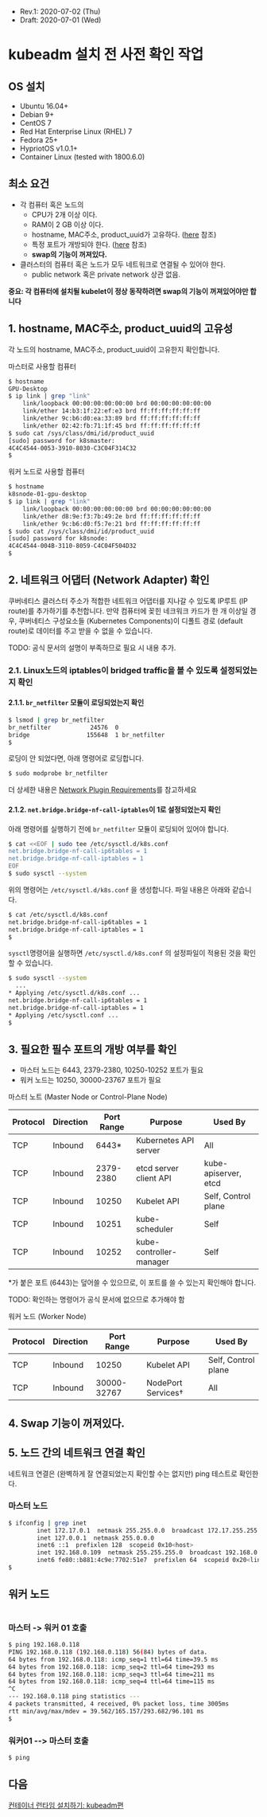 * Rev.1: 2020-07-02 (Thu)
* Draft: 2020-07-01 (Wed)

# kubeadm 설치 전 사전 확인 작업

## OS 설치

- Ubuntu 16.04+
- Debian 9+
- CentOS 7
- Red Hat Enterprise Linux (RHEL) 7
- Fedora 25+
- HypriotOS v1.0.1+
- Container Linux (tested with 1800.6.0)

## 최소 요건

* 각 컴퓨터 혹은 노드의
  * CPU가 2개 이상 이다.
  * RAM이 2 GB 이상 이다.
  * hostname, MAC주소, product_uuid가 고유하다. ([here](https://kubernetes.io/docs/setup/production-environment/tools/kubeadm/install-kubeadm/#verify-mac-address) 참조)
  * 특정 포트가 개방되야 한다. ([here](https://kubernetes.io/docs/setup/production-environment/tools/kubeadm/install-kubeadm/#check-required-ports) 참조)
  * **swap의 기능이 꺼져있다.**
* 클러스터의 컴퓨터 혹은 노드가 모두 네트워크로 연결될 수 있어야 한다.
  * public network 혹은 private network 상관 없음.

**중요: 각 컴퓨터에 설치될 kubelet이 정상 동작하려면 swap의 기능이 꺼져있어야만 합니다**

## 1. hostname, MAC주소, product_uuid의 고유성

각 노드의 hostname, MAC주소, product_uuid이 고유한지 확인합니다.

마스터로 사용할 컴퓨터

```bash
$ hostname
GPU-Desktop
$ ip link | grep "link"
    link/loopback 00:00:00:00:00:00 brd 00:00:00:00:00:00
    link/ether 14:b3:1f:22:ef:e3 brd ff:ff:ff:ff:ff:ff
    link/ether 9c:b6:d0:ea:33:89 brd ff:ff:ff:ff:ff:ff
    link/ether 02:42:fb:71:1f:45 brd ff:ff:ff:ff:ff:ff
$ sudo cat /sys/class/dmi/id/product_uuid
[sudo] password for k8smaster: 
4C4C4544-0053-3910-8030-C3C04F314C32
$
```

워커 노드로 사용할 컴퓨터

```bash
$ hostname
k8snode-01-gpu-desktop
$ ip link | grep "link"
    link/loopback 00:00:00:00:00:00 brd 00:00:00:00:00:00
    link/ether d8:9e:f3:7b:49:2e brd ff:ff:ff:ff:ff:ff
    link/ether 9c:b6:d0:f5:7e:21 brd ff:ff:ff:ff:ff:ff
$ sudo cat /sys/class/dmi/id/product_uuid
[sudo] password for k8snode: 
4C4C4544-004B-3110-8059-C4C04F504D32
$
```

## 2. 네트워크 어댑터 (Network Adapter) 확인

쿠버네티스 클러스터 주소가 적합한 네트워크 어댑터를 지나갈 수 있도록 IP루트 (IP route)를 추가하기를 추천합니다. 만약 컴퓨터에 꽂힌 네크워크 카드가 한 개 이상일 경우, 쿠버네티스 구성요소들 (Kubernetes Components)이 디폴트 경로 (default route)로 데이터를 주고 받을 수 없을 수 있습니다.

TODO: 공식 문서의 설명이 부족하므로 필요 시 내용 추가.

### 2.1. Linux노드의 iptables이 bridged traffic을 볼 수 있도록 설정되었는지 확인

#### 2.1.1. `br_netfilter` 모듈이 로딩되었는지 확인

```bash
$ lsmod | grep br_netfilter
br_netfilter           24576  0
bridge                155648  1 br_netfilter
$
```

로딩이 안 되었다면, 아래 명령어로 로딩합니다.

```bash
$ sudo modprobe br_netfilter 
```

더 상세한 내용은 [Network Plugin Requirements](https://kubernetes.io/docs/concepts/extend-kubernetes/compute-storage-net/network-plugins/#network-plugin-requirements)를 참고하세요

#### 2.1.2. `net.bridge.bridge-nf-call-iptables`이 1로 설정되었는지 확인

아래 명령어를 실행하기 전에 `br_netfilter` 모듈이 로딩되어 있어야 합니다.

```bash
$ cat <<EOF | sudo tee /etc/sysctl.d/k8s.conf
net.bridge.bridge-nf-call-ip6tables = 1
net.bridge.bridge-nf-call-iptables = 1
EOF
$ sudo sysctl --system
```

위의 명령어는 `/etc/sysctl.d/k8s.conf` 을 생성합니다. 파일 내용은 아래와 같습니다.

```bash
$ cat /etc/sysctl.d/k8s.conf 
net.bridge.bridge-nf-call-ip6tables = 1
net.bridge.bridge-nf-call-iptables = 1
$
```

`sysctl`명령어을 실행하면  `/etc/sysctl.d/k8s.conf` 의 설정파일이 적용된 것을 확인할 수 있습니다.

```bash
$ sudo sysctl --system
  ...
* Applying /etc/sysctl.d/k8s.conf ...
net.bridge.bridge-nf-call-ip6tables = 1
net.bridge.bridge-nf-call-iptables = 1
* Applying /etc/sysctl.conf ...
$
```

## 3. 필요한 필수 포트의 개방 여부를 확인

* 마스터 노드는 6443, 2379-2380, 10250-10252 포트가 필요
* 워커 노드는 10250, 30000-23767 포트가 필요



마스터 노트 (Master Node or Control-Plane Node)

| Protocol | Direction | Port Range | Purpose                 | Used By              |
| -------- | --------- | ---------- | ----------------------- | -------------------- |
| TCP      | Inbound   | 6443*      | Kubernetes API server   | All                  |
| TCP      | Inbound   | 2379-2380  | etcd server client API  | kube-apiserver, etcd |
| TCP      | Inbound   | 10250      | Kubelet API             | Self, Control plane  |
| TCP      | Inbound   | 10251      | kube-scheduler          | Self                 |
| TCP      | Inbound   | 10252      | kube-controller-manager | Self                 |

*가 붙은 포트 (6443)는 덮어쓸 수 있으므로, 이 포트를 쓸 수 있는지 확인해야 합니다.

TODO: 확인하는 명령어가 공식 문서에 없으므로 추가해야 함

워커 노드 (Worker Node)

| Protocol | Direction | Port Range  | Purpose            | Used By             |
| -------- | --------- | ----------- | ------------------ | ------------------- |
| TCP      | Inbound   | 10250       | Kubelet API        | Self, Control plane |
| TCP      | Inbound   | 30000-32767 | NodePort Services† | All                 |

## 4. Swap 기능이 꺼져있다.



## 5. 노드 간의 네트워크 연결 확인

네트워크 연결은 (완벽하게 잘 연결되었는지 확인할 수는 없지만) ping 테스트로 확인한다.

### 마스터 노드

```bash
$ ifconfig | grep inet
        inet 172.17.0.1  netmask 255.255.0.0  broadcast 172.17.255.255
        inet 127.0.0.1  netmask 255.0.0.0
        inet6 ::1  prefixlen 128  scopeid 0x10<host>
        inet 192.168.0.109  netmask 255.255.255.0  broadcast 192.168.0.255
        inet6 fe80::b881:4c9e:7702:51e7  prefixlen 64  scopeid 0x20<link>
$
```

## 워커 노드

```bash

```



### 마스터 -> 워커 01 호출

```bash
$ ping 192.168.0.118
PING 192.168.0.118 (192.168.0.118) 56(84) bytes of data.
64 bytes from 192.168.0.118: icmp_seq=1 ttl=64 time=39.5 ms
64 bytes from 192.168.0.118: icmp_seq=2 ttl=64 time=293 ms
64 bytes from 192.168.0.118: icmp_seq=3 ttl=64 time=211 ms
64 bytes from 192.168.0.118: icmp_seq=4 ttl=64 time=115 ms
^C
--- 192.168.0.118 ping statistics ---
4 packets transmitted, 4 received, 0% packet loss, time 3005ms
rtt min/avg/max/mdev = 39.562/165.157/293.682/96.101 ms
$
```

### 워커01 --> 마스터 호출

```bash
$ ping 
```



## 다음

[컨테이너 런타임 설치하기: kubeadm편](install_container_runtime_with_kubeadm.md)